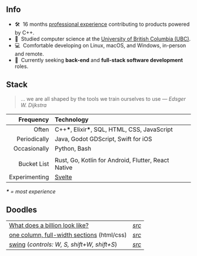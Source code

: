 ## Info

- 🛠️&nbsp; 16 months [professional experience](https://linkedin.com/in/peytonseigo) contributing to products powered by C++. 
- 📜&nbsp; Studied computer science at the [University of British Columbia (UBC)](https://www.cs.ubc.ca/about-our-department).
- 💻&nbsp; Comfortable developing on Linux, macOS, and Windows, in-person and remote.
- 💼&nbsp; Currently seeking **back-end** and **full-stack software development** roles.

## Stack

> ... we are all shaped by the tools we train ourselves to use _― Edsger W. Dijkstra_


|Frequency|Technology|
|-:|:-|
|Often|C++<strong>\*</strong>, Elixir<strong>\*</strong>, SQL, HTML, CSS, JavaScript|
|Periodically|Java, Godot GDScript, Swift for iOS|
|Occasionally|Python, Bash|
|||
|Bucket List|Rust, Go, Kotlin for Android, Flutter, React Native|
|Experimenting|[Svelte](https://github.com/pseigo/svelte-minimal)|

_<strong>\*</strong> = most experience_

## Doodles

|||
|-|-|
| [What does a billion look like?](https://pseigo.github.io/what-does-a-billion-look-like/) | _[src](https://github.com/pseigo/what-does-a-billion-look-like)_ |
| [one column, full-width sections](https://pseigo.github.io/html-one-column-full-width-sections/) (html/css) | _[src](https://github.com/pseigo/html-one-column-full-width-sections)_ |
| [swing](https://peytonseigo.ca/projects/swing/) (_controls: W, S, shift+W, shift+S_) | _[src](https://peytonseigo.ca/projects/swing/src/main.js)_ |
